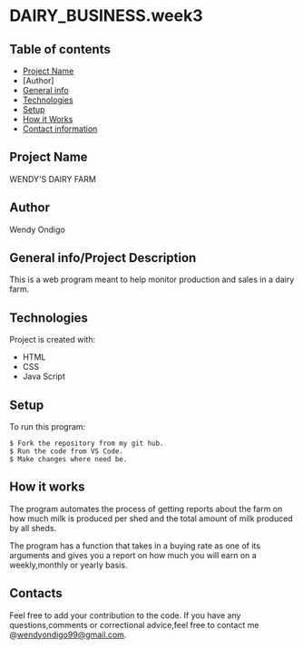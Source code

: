 # DAIRY_BUSINESS.week3

## Table of contents
* [Project Name](#Project)
* [Author]
* [General info](#general-info)
* [Technologies](#technologies)
* [Setup](#setup)
* [How it Works](#instructions)
* [Contact information](#contacts)

## Project Name
 WENDY'S DAIRY FARM

 ## Author
Wendy Ondigo

## General info/Project Description
This is a web program meant to help monitor production and sales in a dairy farm.
	
## Technologies
Project is created with:
* HTML
* CSS
* Java Script
	
## Setup
To run this program:

```
$ Fork the repository from my git hub.
$ Run the code from VS Code.
$ Make changes where need be.
```
## How it works
The program automates the process of getting reports about the farm on how much milk is produced per shed and the total amount of milk produced by all sheds.

The program has a function that takes in a buying rate as one of its arguments and gives you a report on how much you will earn on a weekly,monthly or yearly basis.

## Contacts
Feel free to add your contribution to the code.
If you have any questions,comments or correctional advice,feel free to contact me @wendyondigo99@gmail.com.